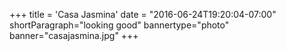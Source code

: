 +++
title = 'Casa Jasmina'
date = "2016-06-24T19:20:04-07:00"
shortParagraph="looking good"
bannertype="photo"
banner="casajasmina.jpg"
+++
